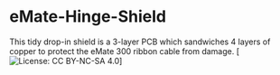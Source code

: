 # eMate-Hinge-Shield
This tidy drop-in shield is a 3-layer PCB which sandwiches 4 layers of copper to protect the eMate 300 ribbon cable from damage.
[![License: CC BY-NC-SA 4.0](https://licensebuttons.net/l/by-nc-sa/4.0/80x15.png)]
